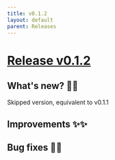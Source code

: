 ```yaml
---
title: v0.1.2
layout: default
parent: Releases
---
```


# __[Release v0.1.2](https://github.com/paucablop/chemotools/releases/tag/v0.1.2)__

## __What's new? 🎉🎉__
Skipped version, equivalent to v0.1.1

## __Improvements ✨✨__

## __Bug fixes 🐛🐛__


